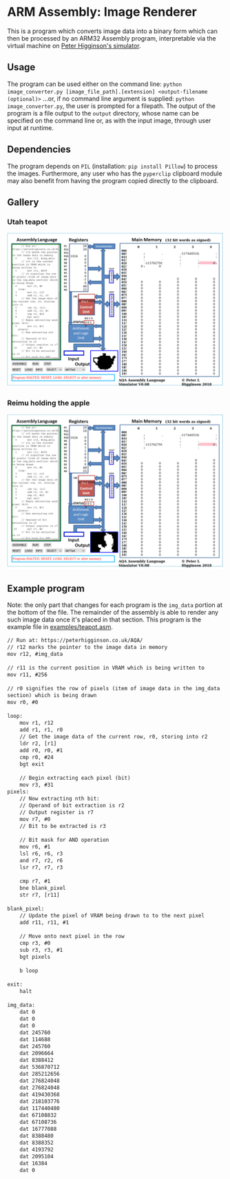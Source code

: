 # ARM Assembly: Image Renderer

This is a program which converts image data into a binary form which can then be processed by an ARM32 Assembly program, interpretable via the virtual machine on [Peter Higginson's simulator](http://peterhigginson.co.uk/AQA/).

## Usage
The program can be used either on the command line:
`python image_converter.py [image_file_path].[extension] <output-filename (optional)>`
...or, if no command line argument is supplied:
`python image_converter.py`, the user is prompted for a filepath.
The output of the program is a file output to the `output` directory, whose name can be specified on the command line
or, as with the input image, through user input at runtime.

## Dependencies
The program depends on `PIL` (installation: `pip install Pillow`) to process the images. Furthermore, any user who has the `pyperclip` clipboard module may also benefit from having the program copied directly to the clipboard.

## Gallery
### Utah teapot
![Utah teapot](assets/utah_teapot.png "Teapot rendered in the virtual machine")

### Reimu holding the apple
![Bad Apple!! frame](assets/bad_apple.png "Opening frame from Bad Apple!! in the virtual machine")

## Example program
Note: the only part that changes for each program is the `img_data` portion at the bottom of the file.
The remainder of the assembly is able to render any such image data once it's placed in that section.
This program is the example file in [examples/teapot.asm](output/teapot.asm).
```
// Run at: https://peterhigginson.co.uk/AQA/
// r12 marks the pointer to the image data in memory
mov r12, #img_data

// r11 is the current position in VRAM which is being written to
mov r11, #256

// r0 signifies the row of pixels (item of image data in the img_data section) which is being drawn
mov r0, #0

loop:
    mov r1, r12
    add r1, r1, r0
    // Get the image data of the current row, r0, storing into r2
    ldr r2, [r1]
    add r0, r0, #1
    cmp r0, #24
    bgt exit

    // Begin extracting each pixel (bit)
    mov r3, #31
pixels:
    // Now extracting nth bit:
    // Operand of bit extraction is r2
    // Output register is r7
    mov r7, #0
    // Bit to be extracted is r3

    // Bit mask for AND operation
    mov r6, #1
    lsl r6, r6, r3
    and r7, r2, r6
    lsr r7, r7, r3

    cmp r7, #1
    bne blank_pixel
    str r7, [r11]

blank_pixel:
    // Update the pixel of VRAM being drawn to to the next pixel
    add r11, r11, #1

    // Move onto next pixel in the row
    cmp r3, #0
    sub r3, r3, #1
    bgt pixels

    b loop

exit:
    halt

img_data:
	dat 0
	dat 0
	dat 0
	dat 245760
	dat 114688
	dat 245760
	dat 2096664
	dat 8388412
	dat 536870712
	dat 285212656
	dat 276824048
	dat 276824048
	dat 419430368
	dat 218103776
	dat 117440480
	dat 67108832
	dat 67108736
	dat 16777088
	dat 8388480
	dat 8388352
	dat 4193792
	dat 2095104
	dat 16384
	dat 0
```